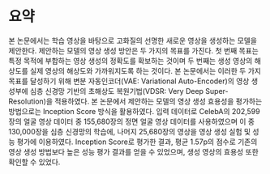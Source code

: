 # 요약

본 논문에서는 학습 영상을 바탕으로 고화질의 선명한 새로운 영상을 생성하는 모델을 제안한다. 제안하는 모델의 영상 생성 방안은 두 가지의 목표를 가진다. 첫 번째 목표는 특정 목적에 부합하는 영상 생성의 정확도를 확보하는 것이며 두 번째는 생성 영상의 해상도를 실제 영상의 해상도와 가까워지도록 하는 것이다. 본 논문에서는 이러한 두 가지 목표를 달성하기 위해 변분 자동인코더(VAE: Variational Auto-Encoder)의  영상 생성부에 심층 신경망 기반의 초해상도 복원기법(VDSR: Very Deep Super-Resolution)을 적용하였다. 본 논문에서 제안하는 모델의 영상 생성 효용성을 평가하는 방법으로는 Inception Score 방식을 활용하였다. 입력 데이터로 CelebA의 202,599장의 얼굴 영상 데이터 중 155,680장의 정면 얼굴 영상 데이터를 사용하였으며 이 중 130,000장을 심층 신경망의 학습에, 나머지 25,680장의 영상을 영상 생성 실험 및 성능 평가에 이용하였다. Inception Score로 평가한 결과, 평균 1.57p의 점수로 기존의 영상 생성 방법보다 높은 성능 평가 결과를 얻을 수 있었으며, 생성 영상의 효용성 또한 확인할 수 있었다.